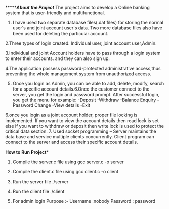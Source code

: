 ************************************About the Project*******************************
The project aims to develop a Online banking system that is user-friendly and multifunctional.
1. I have used two separate database files(.dat files) for storing the normal user's and joint account
   user's data. Two more database files also have been used for deleting the particular account.

2.Three types of login created: Individual user, joint account user,Admin.

3.Individual and joint Account holders have to pass through a login system to enter their accounts.
and they can also sign up.

4.The application possess password-protected administrative access,thus
preventing the whole management system from unauthorized access.

5. Once you login as Admin, you can be able to add, delete, modify, search for a
specific account details.6.Once the customer connect to the server, you get the login and password prompt.
After successful login, you get the menu for example:
-Deposit
-Withdraw
-Balance Enquiry
-Password Change
-View details
-Exit

6.once you login as a joint account holder, proper file locking is implemented. If you
want to view the account details then read lock is set else if you want to withdraw
or deposit then write lock is used to protect the critical data section.
7.
Used socket programming – Server maintains the data base and service multiple clients
concurrently. Client program can connect to the server and access their specific account
details.

 ********************************How to Run Project*********************************
 1. Compile the server.c file using gcc server.c -o server

 2. Compile the client.c file using gcc client.c -o client

 3. Run the server file ./server

 4. Run the client file  ./client

 5. For admin login Purpose :-
    Username :nobody Password : password 
